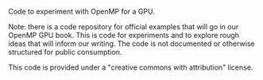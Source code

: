Code to experiment with OpenMP for a GPU.   

Note: there is a code repository for official examples that will
go in our OpenMP GPU book.  This is code for experiments and to 
explore rough ideas that will inform our writing.  The code is not
documented or otherwise structured for public consumption.  

This code is provided under a "creative commons with attribution" 
license.
